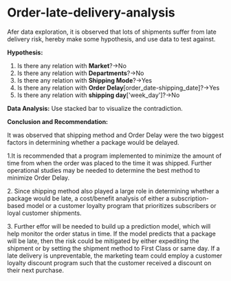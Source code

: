 # Order-late-delivery-analysis

Afer data exploration, it is observed that lots of shipments suffer from late delivery risk, hereby make some hypothesis, and use data to test against.

**Hypothesis:**
1. Is there any relation with **Market**?→No
2. Is there any relation with **Departments**?→No
3. Is there any relation with **Shipping Mode**?→Yes
4. Is there any relation with **Order Delay**[order_date-shipping_date]?→Yes
5. Is there any relation with **shipping day**['week_day']?→No

**Data Analysis:**
Use stacked bar to visualize the contradiction.

**Conclusion and Recommendation:**

It was observed that shipping method and Order Delay were the two biggest factors in determining whether a package would be delayed.

1.It is recommended that a program implemented to minimize the amount of time from when the order was placed to the time it was shipped. Further operational studies may be needed to determine the best method to minimize Order Delay. <p>
2. Since shipping method also played a large role in determining whether a package would be late, a cost/benefit analysis of either a subscription-based model or a customer loyalty program that prioritizes subscribers or loyal customer shipments. <p>
3.  Further effor will be needed to build up a prediction model, which will help monitor the order status in time. If the model predicts that a package will be late, then the risk could be mitigated by either expediting the shipment or by setting the shipment method to First Class or same day. If a late delivery is unpreventable, the marketing team could employ a customer loyalty discount program such that the customer received a discount on their next purchase.
